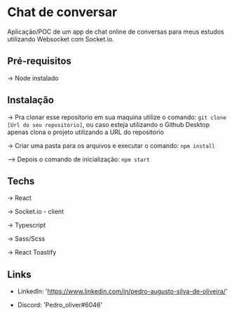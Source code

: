 # Chat de conversar

Aplicação/POC de um app de chat online de conversas para meus estudos utilizando Websocket com Socket.io.

## Pré-requisitos

-> Node instalado

## Instalação

-> Pra clonar esse repositorio em sua maquina utilize o comando: ``git clone [Url do seu repositório]``, ou caso esteja utilizando o Github Desktop apenas clona o projeto utilizando a URL do repositorio

-> Criar uma pasta para os arquivos e executar o comando: ``npm install``

--> Depois o comando de inicialização: ``npm start``

## Techs

-> React

-> Socket.io - client

-> Typescript

-> Sass/Scss

-> React Toastify

## Links 

- Linkedln: 'https://www.linkedin.com/in/pedro-augusto-silva-de-oliveira/'

- Discord: 'Pedro_oliver#6046'